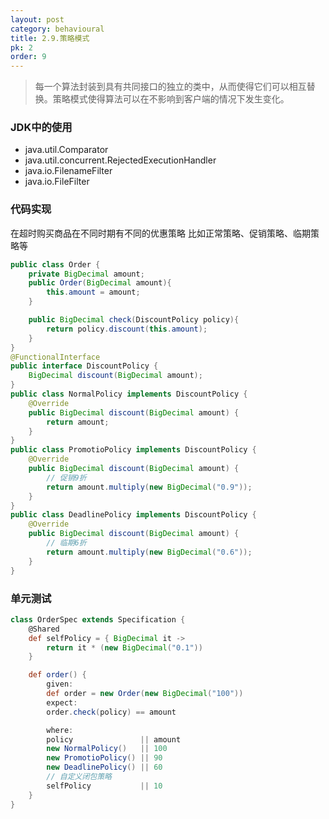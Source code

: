 ```yaml
---
layout: post
category: behavioural
title: 2.9.策略模式
pk: 2
order: 9
---
```


> 每一个算法封装到具有共同接口的独立的类中，从而使得它们可以相互替换。策略模式使得算法可以在不影响到客户端的情况下发生变化。  

### JDK中的使用
- java.util.Comparator
- java.util.concurrent.RejectedExecutionHandler
- java.io.FilenameFilter
- java.io.FileFilter

### 代码实现
在超时购买商品在不同时期有不同的优惠策略 比如正常策略、促销策略、临期策略等  
```java
public class Order {
    private BigDecimal amount;
    public Order(BigDecimal amount){
        this.amount = amount;
    }

    public BigDecimal check(DiscountPolicy policy){
        return policy.discount(this.amount);
    }
}
@FunctionalInterface
public interface DiscountPolicy {
    BigDecimal discount(BigDecimal amount);
}
public class NormalPolicy implements DiscountPolicy {
    @Override
    public BigDecimal discount(BigDecimal amount) {
        return amount;
    }
}
public class PromotioPolicy implements DiscountPolicy {
    @Override
    public BigDecimal discount(BigDecimal amount) {
        // 促销9折
        return amount.multiply(new BigDecimal("0.9"));
    }
}
public class DeadlinePolicy implements DiscountPolicy {
    @Override
    public BigDecimal discount(BigDecimal amount) {
        // 临期6折
        return amount.multiply(new BigDecimal("0.6"));
    }
}
```

### 单元测试
```groovy
class OrderSpec extends Specification {
    @Shared
    def selfPolicy = { BigDecimal it ->
        return it * (new BigDecimal("0.1"))
    }

    def order() {
        given:
        def order = new Order(new BigDecimal("100"))
        expect:
        order.check(policy) == amount

        where:
        policy               || amount
        new NormalPolicy()   || 100
        new PromotioPolicy() || 90
        new DeadlinePolicy() || 60
        // 自定义闭包策略
        selfPolicy           || 10
    }
}
```